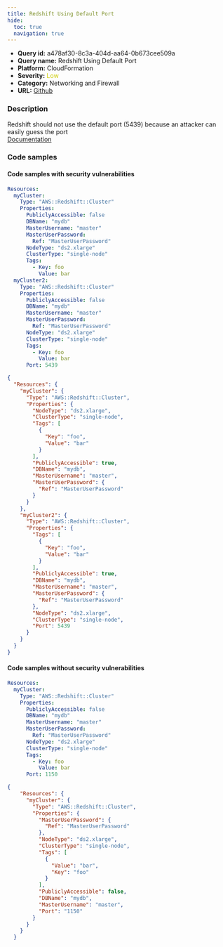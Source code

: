 ```yaml
---
title: Redshift Using Default Port
hide:
  toc: true
  navigation: true
---
```


<style>
  .highlight .hll {
    background-color: #ff171742;
  }
  .md-content {
    max-width: 1100px;
    margin: 0 auto;
  }
</style>

-   **Query id:** a478af30-8c3a-404d-aa64-0b673cee509a
-   **Query name:** Redshift Using Default Port
-   **Platform:** CloudFormation
-   **Severity:** <span style="color:#CC0">Low</span>
-   **Category:** Networking and Firewall
-   **URL:** [Github](https://github.com/Checkmarx/kics/tree/master/assets/queries/cloudFormation/aws/redshift_using_default_port)

### Description
Redshift should not use the default port (5439) because an attacker can easily guess the port<br>
[Documentation](https://docs.aws.amazon.com/AWSCloudFormation/latest/UserGuide/aws-resource-redshift-cluster.html#cfn-redshift-cluster-port)

### Code samples
#### Code samples with security vulnerabilities
```yaml title="Postitive test num. 1 - yaml file" hl_lines="4 28"
Resources:
  myCluster:
    Type: "AWS::Redshift::Cluster"
    Properties:
      PubliclyAccessible: false
      DBName: "mydb"
      MasterUsername: "master"
      MasterUserPassword:
        Ref: "MasterUserPassword"
      NodeType: "ds2.xlarge"
      ClusterType: "single-node"
      Tags:
        - Key: foo
          Value: bar
  myCluster2:
    Type: "AWS::Redshift::Cluster"
    Properties:
      PubliclyAccessible: false
      DBName: "mydb"
      MasterUsername: "master"
      MasterUserPassword:
        Ref: "MasterUserPassword"
      NodeType: "ds2.xlarge"
      ClusterType: "single-node"
      Tags:
        - Key: foo
          Value: bar
      Port: 5439

```
```json title="Postitive test num. 2 - json file" hl_lines="5 39"
{
  "Resources": {
    "myCluster": {
      "Type": "AWS::Redshift::Cluster",
      "Properties": {
        "NodeType": "ds2.xlarge",
        "ClusterType": "single-node",
        "Tags": [
          {
            "Key": "foo",
            "Value": "bar"
          }
        ],
        "PubliclyAccessible": true,
        "DBName": "mydb",
        "MasterUsername": "master",
        "MasterUserPassword": {
          "Ref": "MasterUserPassword"
        }
      }
    },
    "myCluster2": {
      "Type": "AWS::Redshift::Cluster",
      "Properties": {
        "Tags": [
          {
            "Key": "foo",
            "Value": "bar"
          }
        ],
        "PubliclyAccessible": true,
        "DBName": "mydb",
        "MasterUsername": "master",
        "MasterUserPassword": {
          "Ref": "MasterUserPassword"
        },
        "NodeType": "ds2.xlarge",
        "ClusterType": "single-node",
        "Port": 5439
      }
    }
  }
}

```


#### Code samples without security vulnerabilities
```yaml title="Negative test num. 1 - yaml file"
Resources:
  myCluster:
    Type: "AWS::Redshift::Cluster"
    Properties:
      PubliclyAccessible: false
      DBName: "mydb"
      MasterUsername: "master"
      MasterUserPassword:
        Ref: "MasterUserPassword"
      NodeType: "ds2.xlarge"
      ClusterType: "single-node"
      Tags:
        - Key: foo
          Value: bar
      Port: 1150

```
```json title="Negative test num. 2 - json file"
{
    "Resources": {
      "myCluster": {
        "Type": "AWS::Redshift::Cluster",
        "Properties": {
          "MasterUserPassword": {
            "Ref": "MasterUserPassword"
          },
          "NodeType": "ds2.xlarge",
          "ClusterType": "single-node",
          "Tags": [
            {
              "Value": "bar",
              "Key": "foo"
            }
          ],
          "PubliclyAccessible": false,
          "DBName": "mydb",
          "MasterUsername": "master",
          "Port": "1150"
        }
      }
    }
  }

```

